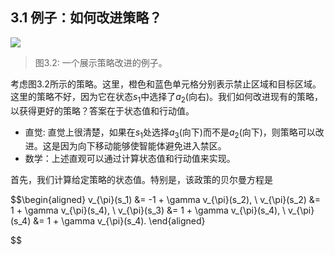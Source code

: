 ## 3.1 例子：如何改进策略？

 ![](../img/03/1.png)
 > 图3.2: 一个展示策略改进的例子。

考虑图3.2所示的策略。这里，橙色和蓝色单元格分别表示禁止区域和目标区域。这里的策略不好，因为它在状态$s_1$中选择了$a_2$(向右)。我们如何改进现有的策略，以获得更好的策略？答案在于状态值和行动值。

- 直觉: 直觉上很清楚，如果在$s_1$处选择$a_3$(向下)而不是$a_2$(向下)，则策略可以改进。这是因为向下移动能够使智能体避免进入禁区。
- 数学：上述直观可以通过计算状态值和行动值来实现。

首先，我们计算给定策略的状态值。特别是，该政策的贝尔曼方程是

$$\begin{aligned}
v_{\pi}(s_1) &= -1 + \gamma v_{\pi}(s_2), \\
v_{\pi}(s_2) &= 1 + \gamma v_{\pi}(s_4), \\
v_{\pi}(s_3) &= 1 + \gamma v_{\pi}(s_4), \\
v_{\pi}(s_4) &= 1 + \gamma v_{\pi}(s_4).
\end{aligned}

$$